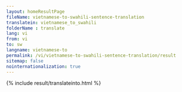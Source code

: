 ```yaml
---
layout: homeResultPage
fileName: vietnamese-to-swahili-sentence-translation
translatein: vietnamese_to_swahili
folderName : translate
lang: vi
from: vi
to: sw
langname: vietnamese-to
permalink: /vi/vietnamese-to-swahili-sentence-translation/result
sitemap: false
nointernationalization: true
---
```

{% include result/translateinto.html %}

<script src="/js/result/translation.js" data-foldername="{{page.folderName}}" data-lang="{{page.lang}}"></script>
